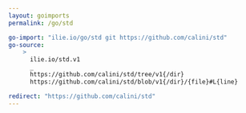 ```yaml
---
layout: goimports
permalink: /go/std

go-import: "ilie.io/go/std git https://github.com/calini/std"
go-source: 
    > 
      ilie.io/std.v1
      _
      https://github.com/calini/std/tree/v1{/dir}
      https://github.com/calini/std/blob/v1{/dir}/{file}#L{line}

redirect: "https://github.com/calini/std"
---
```

